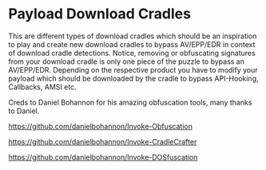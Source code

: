 # Payload Download Cradles 
This are different types of download cradles which should be an inspiration to play and create new download cradles to bypass 
AV/EPP/EDR in context of download cradle detections. Notice, removing or obfuscating signatures from your download cradle is 
only one piece of the puzzle to bypass an AV/EPP/EDR. Depending on the respective product you have to modify your payload which 
should be downloaded by the cradle to bypass API-Hooking, Callbacks, AMSI etc. 

Creds to Daniel Bohannon for his amazing obfuscation tools, many thanks to Daniel.

https://github.com/danielbohannon/Invoke-Obfuscation

https://github.com/danielbohannon/Invoke-CradleCrafter

https://github.com/danielbohannon/Invoke-DOSfuscation
